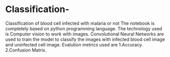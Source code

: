 # Classification-
Classification of blood cell infected with malaria or not
The notebook is completely based on python programming language.
The technology used is Computer vision to work with images.
Convolutional Neural Networks are used to train the model to classify the images with infected blood cell image and uninfected cell image.
Evalution metrics used are 
1.Accuracy.
2.Confusion Matrix.
